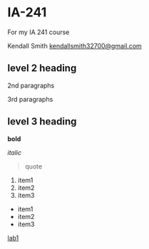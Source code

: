 # IA-241
For my IA 241 course

Kendall Smith
kendallsmith32700@gmail.com

## level 2 heading

2nd paragraphs

3rd paragraphs

## level 3 heading

**bold**

*italic*

> quote 

1. item1
2. item2
3. item3

* item1
* item2
* item3

[lab1](https://github.com/kendallsmith327/IA-241/blob/main/lab1.py)
